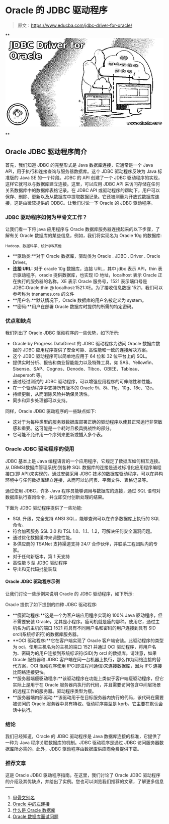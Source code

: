 # Oracle 的 JDBC 驱动程序

> 原文：<https://www.educba.com/jdbc-driver-for-oracle/>

**![JDBC Driver for Oracle](img/636e0b3216e82774145febe146ab1b19.png)

** 

## Oracle JDBC 驱动程序简介

首先，我们知道 JDBC 的完整形式是 Java 数据库连接，它通常是一个 Java API，用于执行和连接查询与服务器数据库。这个 JDBC 驱动程序反映为 Java 标准版的 Java SE 的一个片段。JDBC 的 API 创建了一个 JDBC 驱动程序的实现，这样它就可以与数据库建立连接。这里，可以应用 JDBC API 来访问存储在任何关系数据库中的数据库表格记录。在 JDBC API 或驱动程序的帮助下，用户可以保存、删除、更新以及从数据库中提取数据记录。它还被测量为开放式数据库连接，这是由微软提供的 ODBC。让我们讨论一下 Oracle 的 JDBC 驱动程序。

### JDBC 驱动程序如何为甲骨文工作？

让我们看一下将 java 应用程序与 Oracle 数据库服务器连接起来的以下步骤，了解有关 Oracle 数据库的某些信息，例如，我们将实现名为 Oracle 10g 的数据库:

<small>Hadoop、数据科学、统计学&其他</small>

*   **驱动类:**对于 Oracle 数据库，驱动类为 Oracle . JDBC . Driver . Oracle Driver。
*   **连接 URL:** 对于 oracle 10g 数据库，连接 URL，其中 jdbc 表示 API，thin 表示驱动程序，oracle 提供数据库，也实现 ID 地址，localhost 表示 Oracle 正在执行的服务器的名称，XE 表示 Oracle 服务号，1521 表示端口号是 JDBC:Oracle:thin @ localhost:1521:XE。为了接收信息数据 1521，我们可以参考称为 tnsnames.ora 的文件
*   **用户名:**默认情况下，Oracle 数据库的用户名被定义为 system。
*   **密码:**用户在部署 Oracle 数据库时提供的所需的特定密码。

### 优点和缺点

我们列出了 Oracle JDBC 驱动程序的一些优势，如下所示:

*   Oracle by Progress DataDirect 的 JDBC 驱动程序为访问 Oracle 数据库数据的 JDBC 应用程序提供了安全可靠、高性能和一致的连接解决方案。
*   这个 JDBC 驱动程序可以简单地应用于 64 位和 32 位平台上的 SQL。
*   提供实时分析、报告和商业智能能力以及特殊工具，如 SAS、Yellowfin、Sisense、SAP、Cognos、Denode、Tibco、OBIEE、Tableau、Jaspersoft 等。
*   通过经过测试的 JDBC 驱动程序，可以增强应用程序的可伸缩性和性能。
*   在一个驱动程序中支持所有版本的 Oracle 9i、8i、11g、10g、18c、12c。
*   持续更新，从而消除风险并确保灵活性。
*   同步和异步处理都可以支持。

同样，Oracle JDBC 驱动程序的一些缺点如下:

*   这对于为每种类型的服务器数据库部署正确的驱动程序以使其正常运行非常敏感和重要。这可能是一个耗时且极具挑战性的部分。
*   它可能不允许用一个序列来更新或插入多个表。

### Oracle JDBC 驱动程序的使用

JDBC 基本上是 Java 编程语言的一个应用程序，它规定了数据库如何相互连接。从 DBMS(数据库管理系统)到各种 SQL 数据库的连接是通过标准化应用程序编程接口(即 API)来实现的。通过安装采用 JDBC 技术的数据库驱动程序，可以在异构环境中与任何数据库建立连接，从而可以访问表、平面文件、表格记录等。

通过使用 JDBC，许多 Java 程序员能够调用与数据库的连接，通过 SQL 语句对数据库执行查询命令，并立即交付创新处理的结果。

下面为 JDBC 驱动程序提供了一些功能:

*   SQL 升级，完全支持 ANSI SQL，能够查询可以在许多数据库上执行的 SQL 命令。
*   符合加密服务 SSL 3.0 和 TSL 1.0、1.1、1.2，可解决任何安全漏洞问题。
*   通过优化数据缓冲来调整性能。
*   多供应商的 TSANet 支持渠道支持 24/7 合作伙伴，并联系工程团队内的专家。
*   对于任何新版本，第 1 天支持
*   高性能 5 型 JDBC 驱动程序
*   导出和无代码批量装载

#### Oracle JDBC 驱动程序示例

让我们讨论一些示例来说明 Oracle 的 JDBC 驱动程序，如下所示:

Oracle 提供了如下提到的四种 JDBC 驱动程序:

*   **瘦驱动程序:**这是一个为客户端应用程序实现的 100% Java 驱动程序，但不需要安装 Oracle，尤其是小程序。瘦司机就是瘦的那种。使用它，通过主机名为的主机的端口 1521 将具有不同用户名和密码的用户连接到具有 SID orcl(系统标识符)的数据库服务器。
*   **OCI 驱动程序:**它在客户端实现了 Oracle 客户端安装。此驱动程序的类型为 oci。使用主机名为的主机的端口 1521 并通过 OCI 驱动程序，将用户名为、密码为的用户连接到系统标识符(SID)为 orcl 的数据库。请注意，如果 Oracle 服务器和 JDBC 客户端在同一台机器上执行，那么作为网络连接的替代方案，OCI 驱动程序使用 IPC(即进程间通信)来连接数据库，因为 IPC 连接比网络连接更快。
*   **服务器端瘦驱动程序:**该驱动程序在功能上类似于客户端瘦驱动程序，但它实际上是用于在 Oracle 服务器内执行的代码，并且需要访问包含中间层场景的远程工作的服务器。驱动程序类型为瘦。
*   **服务器端内部驱动:**该驱动用于在目标服务器内执行的代码，该代码在需要被访问的 Oracle 服务器中具有特权。驱动程序类型是 kprb，它主要在默认会话中执行。

### 结论

我们已经知道，Oracle 的 JDBC 驱动程序是 Java 数据库连接的标准，它提供了一种为 Java 程序关联数据库的机制。JDBC 驱动程序是通过 JDBC 访问服务器数据库所必需的。此外，JDBC 驱动程序由数据库供应商免费提供下载。

### 推荐文章

这是 Oracle JDBC 驱动程序指南。在这里，我们讨论了 Oracle JDBC 驱动程序的介绍及其优缺点，并给出了实例。您也可以浏览我们推荐的文章，了解更多信息——

1.  [甲骨文别名](https://www.educba.com/oracle-aliases/)
2.  [Oracle 中的左连接](https://www.educba.com/left-join-in-oracle/)
3.  [什么是 Oracle 数据库](https://www.educba.com/what-is-oracle-database/)
4.  [Oracle 数据库面试问题](https://www.educba.com/oracle-database-interview-questions/)





